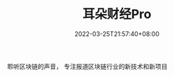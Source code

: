﻿---
weight: 
title: "耳朵财经Pro"
description: "聆听区块链的声音， 专注报道区块链行业的新技术和新项目"
date: 2022-03-25T21:57:40+08:00
lastmod: 2022-03-25T16:45:40+08:00
draft: false
authors: ["Metabd"]
featuredImage: "erduocaijingpro.jpg"
link: ""
tags: ["微信公众号","耳朵财经Pro"]
categories: ["navigation"]
navigation: ["微信公众号"]
lightgallery: true
toc: true
pinned: false
recommend: false
recommend1: false
---
聆听区块链的声音， 专注报道区块链行业的新技术和新项目
